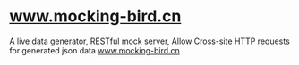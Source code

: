 # www.mocking-bird.cn
A live data generator, RESTful mock server, Allow Cross-site HTTP requests for generated json data www.mocking-bird.cn
